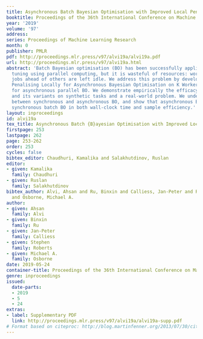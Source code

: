 ```yaml
---
title: Asynchronous Batch Bayesian Optimisation with Improved Local Penalisation
booktitle: Proceedings of the 36th International Conference on Machine Learning
year: '2019'
volume: '97'
address: 
series: Proceedings of Machine Learning Research
month: 0
publisher: PMLR
pdf: http://proceedings.mlr.press/v97/alvi19a/alvi19a.pdf
url: http://proceedings.mlr.press/v97/alvi19a.html
abstract: 'Batch Bayesian optimisation (BO) has been successfully applied to hyperparameter
  tuning using parallel computing, but it is wasteful of resources: workers that complete
  jobs ahead of others are left idle. We address this problem by developing an approach,
  Penalising Locally for Asynchronous Bayesian Optimisation on K Workers (PLAyBOOK),
  for asynchronous parallel BO. We demonstrate empirically the efficacy of PLAyBOOK
  and its variants on synthetic tasks and a real-world problem. We undertake a comparison
  between synchronous and asynchronous BO, and show that asynchronous BO often outperforms
  synchronous batch BO in both wall-clock time and sample efficiency.'
layout: inproceedings
id: alvi19a
tex_title: Asynchronous Batch {B}ayesian Optimisation with Improved Local Penalisation
firstpage: 253
lastpage: 262
page: 253-262
order: 253
cycles: false
bibtex_editor: Chaudhuri, Kamalika and Salakhutdinov, Ruslan
editor:
- given: Kamalika
  family: Chaudhuri
- given: Ruslan
  family: Salakhutdinov
bibtex_author: Alvi, Ahsan and Ru, Binxin and Calliess, Jan-Peter and Roberts, Stephen
  and Osborne, Michael A.
author:
- given: Ahsan
  family: Alvi
- given: Binxin
  family: Ru
- given: Jan-Peter
  family: Calliess
- given: Stephen
  family: Roberts
- given: Michael A.
  family: Osborne
date: 2019-05-24
container-title: Proceedings of the 36th International Conference on Machine Learning
genre: inproceedings
issued:
  date-parts:
  - 2019
  - 5
  - 24
extras:
- label: Supplementary PDF
  link: http://proceedings.mlr.press/v97/alvi19a/alvi19a-supp.pdf
# Format based on citeproc: http://blog.martinfenner.org/2013/07/30/citeproc-yaml-for-bibliographies/
---
```

